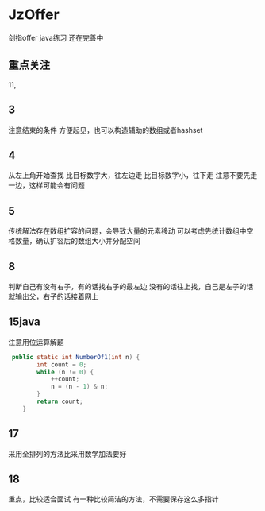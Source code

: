 # JzOffer
剑指offer java练习 还在完善中
## 重点关注
11,
## 3
注意结束的条件
方便起见，也可以构造辅助的数组或者hashset
## 4
从左上角开始查找
比目标数字大，往左边走
比目标数字小，往下走
注意不要先走一边，这样可能会有问题
## 5
传统解法存在数组扩容的问题，会导致大量的元素移动
可以考虑先统计数组中空格数量，确认扩容后的数组大小并分配空间
## 8
判断自己有没有右子，有的话找右子的最左边
没有的话往上找，自己是左子的话就输出父，右子的话接着网上
## 15java
注意用位运算解题
```java
 public static int NumberOf1(int n) {
        int count = 0;
        while (n != 0) {
            ++count;
            n = (n - 1) & n;
        }
        return count;
    }
```
## 17
采用全排列的方法比采用数学加法要好
## 18
重点，比较适合面试 有一种比较简洁的方法，不需要保存这么多指针